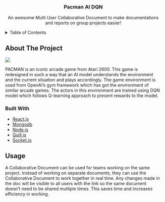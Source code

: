 <!-- # pacman-ai-dqn -->
<!-- ![image](https://user-images.githubusercontent.com/72292326/136656848-46fae12a-8f70-401e-976a-0483806231b0.png) -->

<div align="center">
  <h3 align="center">Pacman AI DQN</h3>
  <p align="center">
    An awesome Multi User Collaborative Document to make documentations and reports on group projects easier!
  </p>
</div>



<!-- TABLE OF CONTENTS -->
<details>
  <summary>Table of Contents</summary>
  <ol>
    <li>
      <a href="#about-the-project">About The Project</a>
      <ul>
        <li><a href="#built-with">Built With</a></li>
      </ul>
    </li>
    <li><a href="#usage">Usage</a></li>
  </ol>
</details>



<!-- ABOUT THE PROJECT -->
## About The Project

<img src=https://user-images.githubusercontent.com/72292326/162111031-b8da3bd1-2e39-4bab-9c2d-a37c25214abf.png />

PACMAN is an iconic arcade game from Atari 2600. This game is redesigned in such a way that an AI model understands the environment and the current situation and plays accordingly. The game environment is used from OpenAI’s gym framework which has got the environment of similar arcade games. The actors in this environment are trained using DQN model which follows Q-learning approach to present rewards to the model.



### Built With

* [React.js](https://reactjs.org/)
* [Mongodb](https://www.mongodb.com/)
* [Node.js](https://nodejs.org/en/)
* [Quill.js](https://quilljs.com/)
* [Socket.io](https://socket.io/)




<!-- USAGE EXAMPLES -->
## Usage

A Collaborative Document can be used for teams working on the same project. Instead of working on separate documents, they can use the Collaborative Document to work together in real time.
Any changes made in the doc will be visible to all users with the link so the same document doesn’t need to be shared multiple times. This saves time and increases efficiency in working.
